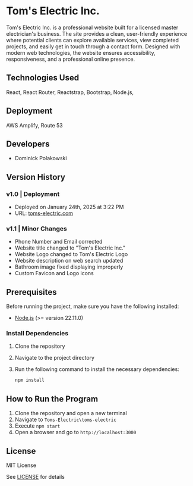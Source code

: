 # Tom's Electric Inc. 

Tom's Electric Inc. is a professional website built for a licensed master electrician's business. The site provides a clean, user-friendly experience where potential clients can explore available services, view completed projects, and easily get in touch through a contact form. Designed with modern web technologies, the website ensures accessibility, responsiveness, and a professional online presence. 

## Technologies Used 

React, React Router, Reactstrap, Bootstrap, Node.js, 

## Deployment 

AWS Amplify, Route 53


## Developers 

- Dominick Polakowski 


## Version History 

### **v1.0 | Deployment** 

- Deployed on January 24th, 2025 at 3:22 PM
- URL: [toms-electric.com](https://toms-electric.com/)

### **v1.1 | Minor Changes** 

- Phone Number and Email corrected 
- Website title changed to "Tom's Electric Inc." 
- Website Logo changed to Tom's Electric Logo 
- Website description on web search updated 
- Bathroom image fixed displaying improperly 
- Custom Favicon and Logo icons 


## Prerequisites

Before running the project, make sure you have the following installed:

- [Node.js](https://nodejs.org/) (>= version 22.11.0)

### Install Dependencies

1. Clone the repository 
2. Navigate to the project directory 
3. Run the following command to install the necessary dependencies:

   ```bash
   npm install
   ```


## How to Run the Program 

1. Clone the repository and open a new terminal 
2. Navigate to `Toms-Electric\toms-electric` 
3. Execute `npm start`
6. Open a browser and go to `http://localhost:3000` 


## License

MIT License

See [LICENSE](LICENSE) for details 